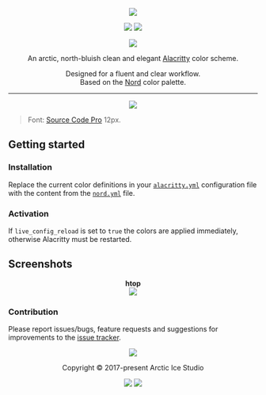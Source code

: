 <p align="center"><img src="https://cdn.rawgit.com/arcticicestudio/nord-alacritty/main/assets/nord-alacritty-banner.svg"/></p>

<p align="center"><a href="https://github.com/arcticicestudio/nord-alacritty/releases/latest" target="_blank"><img src="https://img.shields.io/github/release/arcticicestudio/nord-alacritty.svg?style=flat-square&label=Release&logo=github&logoColor=eceff4&colorA=4c566a&colorB=88c0d0"/></a> <a href="https://github.com/arcticicestudio/nord-alacritty/blob/main/changelog.md" target="_blank"><img src="https://img.shields.io/github/release/arcticicestudio/nord-alacritty.svg?style=flat-square&label=Changelog&logo=github&logoColor=eceff4&colorA=4c566a&colorB=88c0d0"/></a></p>

<p align="center"><a href="https://github.com/arcticicestudio/nord/releases/tag/v0.2.0" target="_blank"><img src="https://img.shields.io/badge/Nord-v0.2.0-88C0D0.svg?style=flat-square&label=Nord&logoColor=eceff4&colorA=4c566a&colorB=88c0d0"/></a></p>

<p align="center">An arctic, north-bluish clean and elegant <a href="https://github.com/alacritty/alacritty">Alacritty</a> color scheme.</p>

<p align="center">Designed for a fluent and clear workflow.<br>
Based on the <a href="https://github.com/arcticicestudio/nord">Nord</a> color palette.</p>

---

<p align="center"><img src="https://raw.githubusercontent.com/arcticicestudio/nord-alacritty/main/assets/scrot-hero.png"/><blockquote>Font: <a href="https://adobe-fonts.github.io/source-code-pro">Source Code Pro</a> 12px.</blockquote></p>

## Getting started

### Installation

Replace the current color definitions in your [`alacritty.yml`][alacritty-gh-config] configuration file with the content from the [`nord.yml`][nord-yml] file.

### Activation

If `live_config_reload` is set to `true` the colors are applied immediately, otherwise Alacritty must be restarted.

## Screenshots

<p align="center"><strong>htop</strong><br><img src="https://raw.githubusercontent.com/arcticicestudio/nord-alacritty/main/assets/scrot-htop.png"/></p>

### Contribution

Please report issues/bugs, feature requests and suggestions for improvements to the [issue tracker](https://github.com/arcticicestudio/nord-alacritty/issues).

<p align="center"><img src="https://raw.githubusercontent.com/arcticicestudio/nord-docs/main/assets/images/nord/repository-footer-separator.svg?sanitize=true" /></p>

<p align="center">Copyright &copy; 2017-present Arctic Ice Studio</p>

<p align="center"><a href="https://github.com/arcticicestudio/nord-alacritty/blob/main/LICENSE.md"><img src="https://img.shields.io/badge/License-MIT-5E81AC.svg?style=flat-square"/></a> <a href="https://creativecommons.org/licenses/by-sa/4.0"><img src="https://img.shields.io/badge/License-CC_BY--SA_4.0-5E81AC.svg?style=flat-square"/></a></p>

[alacritty-gh-config]: https://github.com/alacritty/alacritty#configuration
[nord-yml]: https://github.com/arcticicestudio/nord-alacritty/blob/main/src/nord.yml
